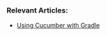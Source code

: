### Relevant Articles:

- [Using Cucumber with Gradle](https://www.baeldung.com/java-cucumber-gradle)
